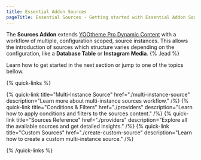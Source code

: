 ```yaml
---
title: Essential Addon Sources
pageTitle: Essential Sources - Getting started with Essential Addon Sources for YOOtheme Pro
---
```


The **Sources Addon** extends [YOOtheme Pro Dynamic Content](https://yootheme.com/support/yootheme-pro/joomla/dynamic-content) with a workflow of multiple, configuration scoped, source instances. This allows the introduction of sources which structure varies depending on the configuration, like a **Database Table** or **Instagram Media**. {% .lead %}

Learn how to get started in the next section or jump to one of the topics bellow.

{% quick-links %}

{% quick-link title="Multi-Instance Source" href="./multi-instance-source" description="Learn more about multi-instance sources workflow." /%}
{% quick-link title="Conditions & Filters" href="./providers" description="Learn how to apply conditions and filters to the sources content." /%}
{% quick-link title="Sources Reference" href="./providers" description="Explore all the available sources and get detailed insights." /%}
{% quick-link title="Custom Sources" href="./create-custom-source" description="Learn how to create a custom multi-instance source." /%}

{% /quick-links %}
